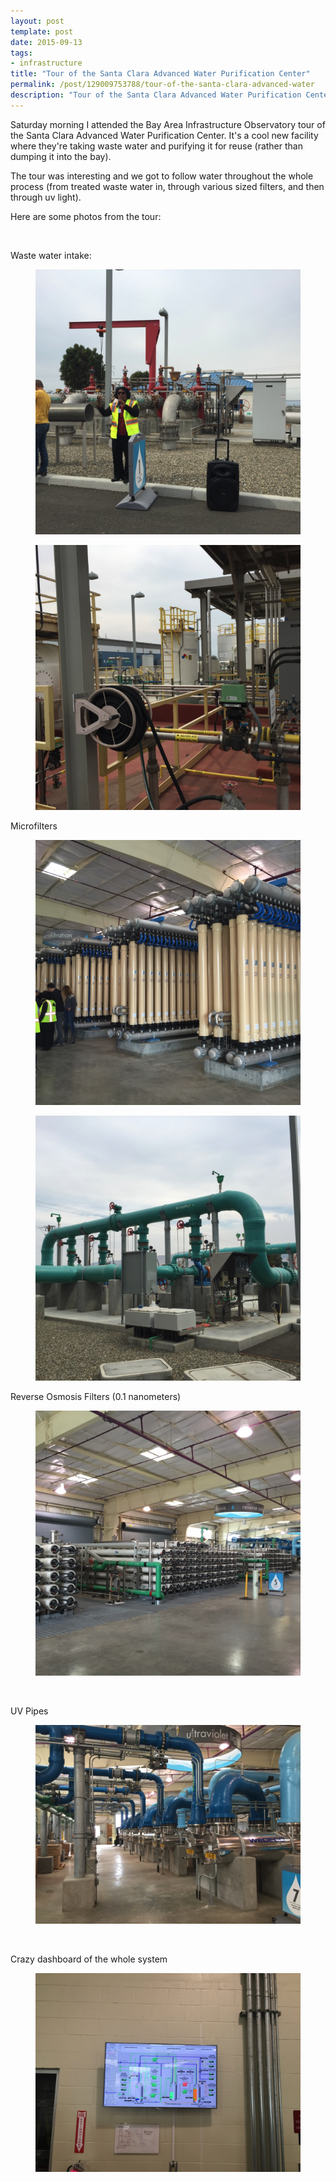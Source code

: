 ```yaml
---
layout: post
template: post
date: 2015-09-13
tags:
- infrastructure
title: "Tour of the Santa Clara Advanced Water Purification Center"
permalink: /post/129009753788/tour-of-the-santa-clara-advanced-water
description: "Tour of the Santa Clara Advanced Water Purification Center"
---
```

<p>Saturday morning I attended the Bay Area Infrastructure Observatory tour of the Santa Clara Advanced Water Purification Center. It's a cool new facility where they're taking waste water and purifying it for reuse (rather than dumping it into the bay).<br></p><p>The tour was interesting and we got to follow water throughout the whole process (from treated waste water in, through various sized filters, and then through uv light).</p><p>Here are some photos from the tour:</p><p><br></p><p>Waste water intake:</p><figure data-orig-width="1024" data-orig-height="1024" class="tmblr-full"><img src="/images/6f9bf2c698f8fa26b2848bd602f28a5cf1f25e0bdb742831c370b73549e19d3c.png" data-orig-width="1024" data-orig-height="1024"></figure><figure data-orig-width="1024" data-orig-height="1024" class="tmblr-full"><img src="/images/840cc954c201b0fe6f0dab089168eaa3de640587896917cddf90912b67a6c5e8.png" data-orig-width="1024" data-orig-height="1024"></figure><p>Microfilters</p><figure data-orig-width="1024" data-orig-height="1024" class="tmblr-full"><img src="/images/043c2aa48ce6c764791b9f10e2294b6174cc75e7ac5ef52024c68b55516a3413.png" data-orig-width="1024" data-orig-height="1024"></figure><figure data-orig-width="1024" data-orig-height="1024" class="tmblr-full"><img src="/images/81cc38a3b86edd90f0641ae44e8f225e81ebbeaaace4d1d5c401999b6cd4c749.png" data-orig-width="1024" data-orig-height="1024"></figure><p>Reverse Osmosis Filters (0.1 nanometers)</p><figure data-orig-width="1024" data-orig-height="1024" class="tmblr-full"><img src="/images/250afd66d80523d4c94427682650e38e683794fdd0b96a1ec3159e5939e7a5fd.png" data-orig-width="1024" data-orig-height="1024"></figure><p><br></p><p>UV Pipes</p><figure data-orig-width="1024" data-orig-height="768" class="tmblr-full"><img src="/images/5ce9f6f401c8983dda0d2e496381409086edbc62c707f003be08970e64a0ec3c.png" data-orig-width="1024" data-orig-height="768"></figure><p><br></p><p>Crazy dashboard of the whole system</p><figure data-orig-width="1024" data-orig-height="768" class="tmblr-full"><img src="/images/35b974a3fd5f122370f5c97ef246953111b710a2505a5f656c9c2a78226b6a43.png" data-orig-width="1024" data-orig-height="768"></figure>
